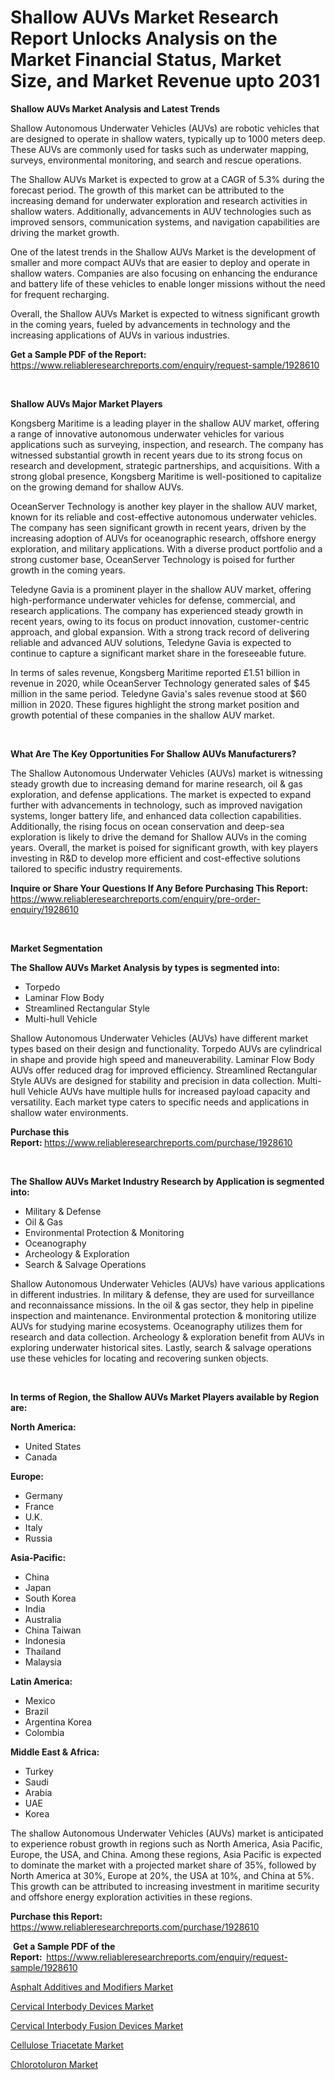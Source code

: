 <p><h1>Shallow AUVs Market Research Report Unlocks Analysis on the Market Financial Status, Market Size, and Market Revenue upto 2031</h1></p><p><strong>Shallow AUVs Market Analysis and Latest Trends</strong></p>
<p><p>Shallow Autonomous Underwater Vehicles (AUVs) are robotic vehicles that are designed to operate in shallow waters, typically up to 1000 meters deep. These AUVs are commonly used for tasks such as underwater mapping, surveys, environmental monitoring, and search and rescue operations.</p><p>The Shallow AUVs Market is expected to grow at a CAGR of 5.3% during the forecast period. The growth of this market can be attributed to the increasing demand for underwater exploration and research activities in shallow waters. Additionally, advancements in AUV technologies such as improved sensors, communication systems, and navigation capabilities are driving the market growth.</p><p>One of the latest trends in the Shallow AUVs Market is the development of smaller and more compact AUVs that are easier to deploy and operate in shallow waters. Companies are also focusing on enhancing the endurance and battery life of these vehicles to enable longer missions without the need for frequent recharging.</p><p>Overall, the Shallow AUVs Market is expected to witness significant growth in the coming years, fueled by advancements in technology and the increasing applications of AUVs in various industries.</p></p>
<p><strong>Get a Sample PDF of the Report:&nbsp;</strong> <a href="https://www.reliableresearchreports.com/enquiry/request-sample/1928610">https://www.reliableresearchreports.com/enquiry/request-sample/1928610</a></p>
<p>&nbsp;</p>
<p><strong>Shallow AUVs Major Market Players</strong></p>
<p><p>Kongsberg Maritime is a leading player in the shallow AUV market, offering a range of innovative autonomous underwater vehicles for various applications such as surveying, inspection, and research. The company has witnessed substantial growth in recent years due to its strong focus on research and development, strategic partnerships, and acquisitions. With a strong global presence, Kongsberg Maritime is well-positioned to capitalize on the growing demand for shallow AUVs.</p><p>OceanServer Technology is another key player in the shallow AUV market, known for its reliable and cost-effective autonomous underwater vehicles. The company has seen significant growth in recent years, driven by the increasing adoption of AUVs for oceanographic research, offshore energy exploration, and military applications. With a diverse product portfolio and a strong customer base, OceanServer Technology is poised for further growth in the coming years.</p><p>Teledyne Gavia is a prominent player in the shallow AUV market, offering high-performance underwater vehicles for defense, commercial, and research applications. The company has experienced steady growth in recent years, owing to its focus on product innovation, customer-centric approach, and global expansion. With a strong track record of delivering reliable and advanced AUV solutions, Teledyne Gavia is expected to continue to capture a significant market share in the foreseeable future.</p><p>In terms of sales revenue, Kongsberg Maritime reported £1.51 billion in revenue in 2020, while OceanServer Technology generated sales of $45 million in the same period. Teledyne Gavia's sales revenue stood at $60 million in 2020. These figures highlight the strong market position and growth potential of these companies in the shallow AUV market.</p></p>
<p>&nbsp;</p>
<p><strong>What Are The Key Opportunities For Shallow AUVs Manufacturers?</strong></p>
<p><p>The Shallow Autonomous Underwater Vehicles (AUVs) market is witnessing steady growth due to increasing demand for marine research, oil & gas exploration, and defense applications. The market is expected to expand further with advancements in technology, such as improved navigation systems, longer battery life, and enhanced data collection capabilities. Additionally, the rising focus on ocean conservation and deep-sea exploration is likely to drive the demand for Shallow AUVs in the coming years. Overall, the market is poised for significant growth, with key players investing in R&D to develop more efficient and cost-effective solutions tailored to specific industry requirements.</p></p>
<p><strong>Inquire or Share Your Questions If Any Before Purchasing This Report:</strong> <a href="https://www.reliableresearchreports.com/enquiry/pre-order-enquiry/1928610">https://www.reliableresearchreports.com/enquiry/pre-order-enquiry/1928610</a></p>
<p>&nbsp;</p>
<p><strong>Market Segmentation</strong></p>
<p><strong>The Shallow AUVs Market Analysis by types is segmented into:</strong></p>
<p><ul><li>Torpedo</li><li>Laminar Flow Body</li><li>Streamlined Rectangular Style</li><li>Multi-hull Vehicle</li></ul></p>
<p><p>Shallow Autonomous Underwater Vehicles (AUVs) have different market types based on their design and functionality. Torpedo AUVs are cylindrical in shape and provide high speed and maneuverability. Laminar Flow Body AUVs offer reduced drag for improved efficiency. Streamlined Rectangular Style AUVs are designed for stability and precision in data collection. Multi-hull Vehicle AUVs have multiple hulls for increased payload capacity and versatility. Each market type caters to specific needs and applications in shallow water environments.</p></p>
<p><strong>Purchase this Report:&nbsp;</strong><a href="https://www.reliableresearchreports.com/purchase/1928610">https://www.reliableresearchreports.com/purchase/1928610</a></p>
<p>&nbsp;</p>
<p><strong>The Shallow AUVs Market Industry Research by Application is segmented into:</strong></p>
<p><ul><li>Military & Defense</li><li>Oil & Gas</li><li>Environmental Protection & Monitoring</li><li>Oceanography</li><li>Archeology & Exploration</li><li>Search & Salvage Operations</li></ul></p>
<p><p>Shallow Autonomous Underwater Vehicles (AUVs) have various applications in different industries. In military & defense, they are used for surveillance and reconnaissance missions. In the oil & gas sector, they help in pipeline inspection and maintenance. Environmental protection & monitoring utilize AUVs for studying marine ecosystems. Oceanography utilizes them for research and data collection. Archeology & exploration benefit from AUVs in exploring underwater historical sites. Lastly, search & salvage operations use these vehicles for locating and recovering sunken objects.</p></p>
<p>&nbsp;</p>
<p><strong>In terms of Region, the Shallow AUVs Market Players available by Region are:</strong></p>
<p>
    <p> <strong> North America: </strong>
        <ul>
            <li>United States</li>
            <li>Canada</li>
        </ul>
        </p> 
    <p> <strong> Europe: </strong>
        <ul>
            <li>Germany</li>
            <li>France</li>
            <li>U.K.</li>
            <li>Italy</li>
            <li>Russia</li>
        </ul>
        </p> 
    <p> <strong> Asia-Pacific: </strong>
        <ul>
            <li>China</li>
            <li>Japan</li>
            <li>South Korea</li>
            <li>India</li>
            <li>Australia</li>
            <li>China Taiwan</li>
            <li>Indonesia</li>
            <li>Thailand</li>
            <li>Malaysia</li>
        </ul>
        </p> 
    <p> <strong> Latin America: </strong>
        <ul>
            <li>Mexico</li>
            <li>Brazil</li>
            <li>Argentina Korea</li>
            <li>Colombia</li>
        </ul>
        </p> 
    <p> <strong> Middle East & Africa: </strong>
        <ul>
            <li>Turkey</li>
            <li>Saudi</li>
            <li>Arabia</li>
            <li>UAE</li>
            <li>Korea</li>
        </ul>
    </p>
    </p>
<p><p>The shallow Autonomous Underwater Vehicles (AUVs) market is anticipated to experience robust growth in regions such as North America, Asia Pacific, Europe, the USA, and China. Among these regions, Asia Pacific is expected to dominate the market with a projected market share of 35%, followed by North America at 30%, Europe at 20%, the USA at 10%, and China at 5%. This growth can be attributed to increasing investment in maritime security and offshore energy exploration activities in these regions.</p></p>
<p><strong>Purchase this Report: </strong><a href="https://www.reliableresearchreports.com/purchase/1928610">https://www.reliableresearchreports.com/purchase/1928610</a></p>
<p>&nbsp;<strong>Get a Sample PDF of the Report:&nbsp;&nbsp;</strong><a href="https://www.reliableresearchreports.com/enquiry/request-sample/1928610">https://www.reliableresearchreports.com/enquiry/request-sample/1928610</a></p>
<p><strong></strong></p>
<p><p><a href="https://skillful-vermicelli-b89.notion.site/Asphalt-Additives-and-Modifiers-Market-A-Comprehensive-Report-of-its-Market-Share-Growth-Trends-2-fb7885ea6e274153be98cb1903ebe528">Asphalt Additives and Modifiers Market</a></p><p><a href="https://eight-handstand-8fb.notion.site/Cervical-Interbody-Devices-Market-Size-Focuses-on-Market-Dynamics-In-Depth-Analysis-and-Future-Proj-2019af5d13594cbcaf9b3facf0be18f2">Cervical Interbody Devices Market</a></p><p><a href="https://simplistic-meeting-7ee.notion.site/Cervical-Interbody-Fusion-Devices-Market-Research-Report-Provides-thorough-Industry-Overview-which--77b67ab585854894831b5f60a7e18e02">Cervical Interbody Fusion Devices Market</a></p><p><a href="https://view.publitas.com/reportprime-1/cellulose-triacetate-market-size-and-growth-market-segmentation-regional-and-country-breakdowns-and-market-trends-for-period-from-2024-2031/">Cellulose Triacetate Market</a></p><p><a href="https://view.publitas.com/reportprime-1/global-chlorotoluron-market-by-types-applications-and-major-players-with-regional-growth-rate-analysis-and-development-situation-from-2024-to-2031/">Chlorotoluron Market</a></p></p>